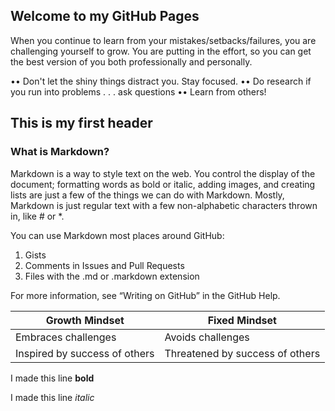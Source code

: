 ## Welcome to my GitHub Pages

When you continue to learn from your mistakes/setbacks/failures, you are challenging yourself to grow. You are putting in the effort, so you can get the best version of you both professionally and personally.

•• Don't let the shiny things distract you. Stay focused.
•• Do research if you run into problems . . . ask questions
•• Learn from others!


## This is my first header
### What is Markdown?
Markdown is a way to style text on the web. You control the display of the document; formatting words as bold or italic, adding images, and creating lists are just a few of the things we can do with Markdown. Mostly, Markdown is just regular text with a few non-alphabetic characters thrown in, like # or *.

You can use Markdown most places around GitHub:

1. Gists
2. Comments in Issues and Pull Requests
3. Files with the .md or .markdown extension

For more information, see “Writing on GitHub” in the GitHub Help.

Growth Mindset | Fixed Mindset
------------ | -------------
Embraces challenges | Avoids challenges
Inspired by success of others | Threatened by success of others


I made this line **bold**

I made this line *italic*
